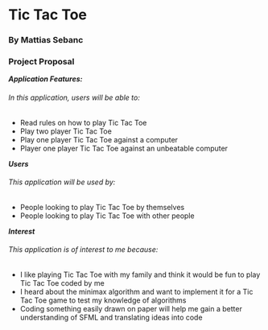 # Tic Tac Toe

### By Mattias Sebanc

### Project Proposal

**_Application Features:_**

###### In this application, users will be able to:

- Read rules on how to play Tic Tac Toe
- Play two player Tic Tac Toe
- Play one player Tic Tac Toe against a computer
- Player one player Tic Tac Toe against an unbeatable computer

**_Users_**

###### This application will be used by:

- People looking to play Tic Tac Toe by themselves
- People looking to play Tic Tac Toe with other people

**_Interest_**

###### This application is of interest to me because:

- I like playing Tic Tac Toe with my family and think it would be fun to play Tic Tac Toe coded by me
- I heard about the minimax algorithm and want to implement it for a Tic Tac Toe game to test my knowledge of algorithms
- Coding something easily drawn on paper will help me gain a better understanding of SFML and translating ideas into code
